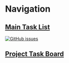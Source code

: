 # Navigation
## [Main Task List](https://github.com/wizardgamerftw/MEEN-368-python-stuff/issues/1)
[![GitHub issues](https://img.shields.io/github/issues/wizardgamerftw/MEEN-368-python-stuff)](https://github.com/wizardgamerftw/MEEN-368-python-stuff/issues)
## [Project Task Board](https://github.com/users/wizardgamerftw/projects/1)



